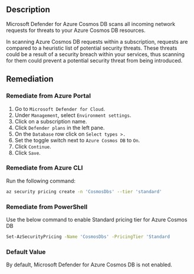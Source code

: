 ## Description

Microsoft Defender for Azure Cosmos DB scans all incoming network requests for threats to your Azure Cosmos DB resources.

In scanning Azure Cosmos DB requests within a subscription, requests are compared to a heuristic list of potential security threats. These threats could be a result of a security breach within your services, thus scanning for them could prevent a potential security threat from being introduced.

## Remediation

### Remediate from Azure Portal

1. Go to `Microsoft Defender for Cloud`.
2. Under `Management`, select `Environment settings`.
3. Click on a subscription name.
4. Click `Defender plans` in the left pane.
5. On the `Database` row click on `Select types >.`
6. Set the toggle switch next to `Azure Cosmos DB` to `On`.
7. Click `Continue`.
8. Click `Save`.

### Remediate from Azure CLI

Run the following command:

```bash
az security pricing create -n 'CosmosDbs' --tier 'standard'
```

### Remediate from PowerShell

Use the below command to enable Standard pricing tier for Azure Cosmos DB

```bash
Set-AzSecurityPricing -Name 'CosmosDbs' -PricingTier 'Standard
```

### Default Value

By default, Microsoft Defender for Azure Cosmos DB is not enabled.
